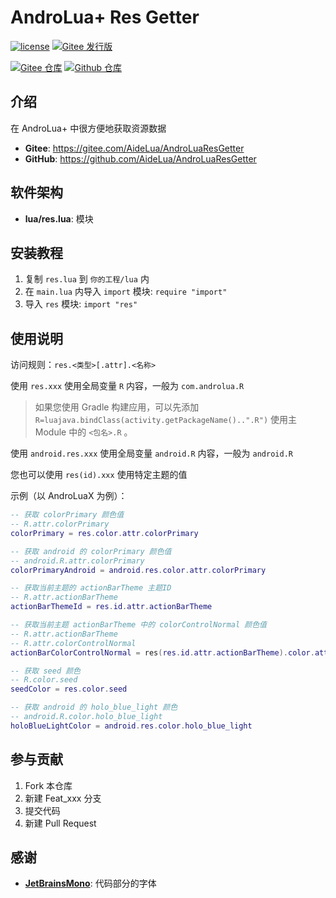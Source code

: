 # AndroLua+ Res Getter

[![license](https://img.shields.io/github/license/AideLua/AndroLuaResGetter)](LICENSE)
[![Gitee 发行版](https://img.shields.io/github/v/tag/AideLua/AndroLuaResGetter?color=C71D23&label=发行版&logo=gitee)](https://gitee.com/AideLua/AndroLuaResGetter/releases/latest)

[![Gitee 仓库](https://img.shields.io/badge/Gitee-仓库-C71D23?logo=gitee)](https://gitee.com/AideLua/AndroLuaResGetter)
[![Github 仓库](https://img.shields.io/badge/Github-仓库-0969DA?logo=github)](https://github.com/AideLua/AndroLuaResGetter)

## 介绍

在 AndroLua+ 中很方便地获取资源数据

* __Gitee__: <https://gitee.com/AideLua/AndroLuaResGetter>
* __GitHub__: <https://github.com/AideLua/AndroLuaResGetter>

## 软件架构

* __lua/res.lua__: 模块

## 安装教程

1. 复制 `res.lua` 到 `你的工程/lua` 内
2. 在 `main.lua` 内导入 `import` 模块: `require "import"`
3. 导入 `res` 模块: `import "res"`

## 使用说明

访问规则：`res.<类型>[.attr].<名称>`

使用 `res.xxx` 使用全局变量 `R` 内容，一般为 `com.androlua.R`

> 如果您使用 Gradle 构建应用，可以先添加 `R=luajava.bindClass(activity.getPackageName()..".R")` 使用主 Module 中的 `<包名>.R` 。

使用 `android.res.xxx` 使用全局变量 `android.R` 内容，一般为 `android.R`

您也可以使用 `res(id).xxx` 使用特定主题的值

示例（以 AndroLuaX 为例）：

``` lua
-- 获取 colorPrimary 颜色值
-- R.attr.colorPrimary
colorPrimary = res.color.attr.colorPrimary

-- 获取 android 的 colorPrimary 颜色值
-- android.R.attr.colorPrimary
colorPrimaryAndroid = android.res.color.attr.colorPrimary

-- 获取当前主题的 actionBarTheme 主题ID
-- R.attr.actionBarTheme
actionBarThemeId = res.id.attr.actionBarTheme

-- 获取当前主题 actionBarTheme 中的 colorControlNormal 颜色值
-- R.attr.actionBarTheme
-- R.attr.colorControlNormal
actionBarColorControlNormal = res(res.id.attr.actionBarTheme).color.attr.colorControlNormal

-- 获取 seed 颜色
-- R.color.seed
seedColor = res.color.seed

-- 获取 android 的 holo_blue_light 颜色
-- android.R.color.holo_blue_light
holoBlueLightColor = android.res.color.holo_blue_light
```


## 参与贡献

1.  Fork 本仓库
2.  新建 Feat_xxx 分支
3.  提交代码
4.  新建 Pull Request

## 感谢

* [__JetBrainsMono__](https://github.com/JetBrains/JetBrainsMono): 代码部分的字体
